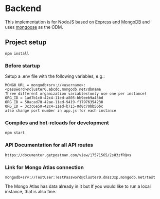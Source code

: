 # Backend

This implementation is for NodeJS based on [Express](https://expressjs.com/) and [MongoDB](https://www.mongodb.com/) and uses [mongoose](https://mongoosejs.com/) as the ODM.

## Project setup
```
npm install
```

### Before startup 
Setup a .env file with the following variables, e.g.:

```
MONGO_URL = mongodb+srv://<username>:<password>@cluster0.abcdc.mongodb.net/dbname
Three different organization variables(only use one per instance)
ORG_ID = 1ad7b1c0-42c4-11ed-a805-bb9eeb9a45bd
ORG_ID = 50acad70-42ae-11ed-9419-f17976354230
ORG_ID = 3c3c6e50-42c4-11ed-b715-0d8c70bb56bc
also change port number in app.js for each instance
```

### Compiles and hot-reloads for development
```
npm start
```
### API Documentation for all API routes
```
https://documenter.getpostman.com/view/17571565/2s83zfRQvs
```
### Link for Mongo Atlas connection
```
mongodb+srv://TestUser:TestPassword@cluster0.dmsz3xp.mongodb.net/test
```
The Mongo Atlas has data already in it but If you would like to run a local instance, that is also fine.

